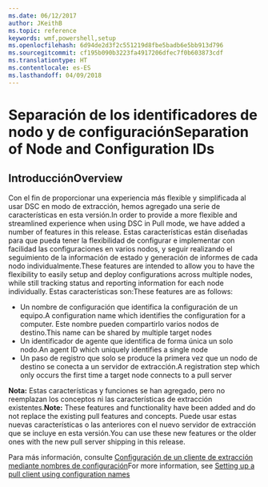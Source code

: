 ```yaml
---
ms.date: 06/12/2017
author: JKeithB
ms.topic: reference
keywords: wmf,powershell,setup
ms.openlocfilehash: 6d94de2d3f2c551219d8fbe5badb6e5bb913d796
ms.sourcegitcommit: cf195b090b3223fa4917206dfec7f0b603873cdf
ms.translationtype: HT
ms.contentlocale: es-ES
ms.lasthandoff: 04/09/2018
---
```

# <a name="separation-of-node-and-configuration-ids"></a><span data-ttu-id="8467e-102">Separación de los identificadores de nodo y de configuración</span><span class="sxs-lookup"><span data-stu-id="8467e-102">Separation of Node and Configuration IDs</span></span>

## <a name="overview"></a><span data-ttu-id="8467e-103">Introducción</span><span class="sxs-lookup"><span data-stu-id="8467e-103">Overview</span></span>

<span data-ttu-id="8467e-104">Con el fin de proporcionar una experiencia más flexible y simplificada al usar DSC en modo de extracción, hemos agregado una serie de características en esta versión.</span><span class="sxs-lookup"><span data-stu-id="8467e-104">In order to provide a more flexible and streamlined experience when using DSC in Pull mode, we have added a number of features in this release.</span></span> <span data-ttu-id="8467e-105">Estas características están diseñadas para que pueda tener la flexibilidad de configurar e implementar con facilidad las configuraciones en varios nodos, y seguir realizando el seguimiento de la información de estado y generación de informes de cada nodo individualmente.</span><span class="sxs-lookup"><span data-stu-id="8467e-105">These features are intended to allow you to have the flexibility to easily setup and deploy configurations across multiple nodes, while still tracking status and reporting information for each node individually.</span></span>
<span data-ttu-id="8467e-106">Estas características son:</span><span class="sxs-lookup"><span data-stu-id="8467e-106">These features are as follows:</span></span>

* <span data-ttu-id="8467e-107">Un nombre de configuración que identifica la configuración de un equipo.</span><span class="sxs-lookup"><span data-stu-id="8467e-107">A configuration name which identifies the configuration for a computer.</span></span> <span data-ttu-id="8467e-108">Este nombre pueden compartirlo varios nodos de destino.</span><span class="sxs-lookup"><span data-stu-id="8467e-108">This name can be shared by multiple target nodes</span></span>
* <span data-ttu-id="8467e-109">Un identificador de agente que identifica de forma única un solo nodo.</span><span class="sxs-lookup"><span data-stu-id="8467e-109">An agent ID which uniquely identifies a single node</span></span>
* <span data-ttu-id="8467e-110">Un paso de registro que solo se produce la primera vez que un nodo de destino se conecta a un servidor de extracción.</span><span class="sxs-lookup"><span data-stu-id="8467e-110">A registration step which only occurs the first time a target node connects to a pull server</span></span>

<span data-ttu-id="8467e-111">**Nota:** Estas características y funciones se han agregado, pero no reemplazan los conceptos ni las características de extracción existentes.</span><span class="sxs-lookup"><span data-stu-id="8467e-111">**Note:** These features and functionality have been added and do not replace the existing pull features and concepts.</span></span> <span data-ttu-id="8467e-112">Puede usar estas nuevas características o las anteriores con el nuevo servidor de extracción que se incluye en esta versión.</span><span class="sxs-lookup"><span data-stu-id="8467e-112">You can use these new features or the older ones with the new pull server shipping in this release.</span></span>

<span data-ttu-id="8467e-113">Para más información, consulte [Configuración de un cliente de extracción mediante nombres de configuración](https://msdn.microsoft.com/powershell/dsc/pullclientconfignames)</span><span class="sxs-lookup"><span data-stu-id="8467e-113">For more information, see [Setting up a pull client using configuration names](https://msdn.microsoft.com/powershell/dsc/pullclientconfignames)</span></span>